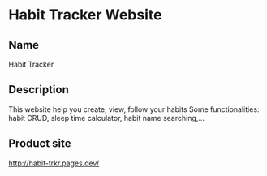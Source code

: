# Habit Tracker Website

## Name
Habit Tracker

## Description
This website help you create, view, follow your habits
Some functionalities: habit CRUD, sleep time calculator, habit name searching,...
## Product site
http://habit-trkr.pages.dev/
